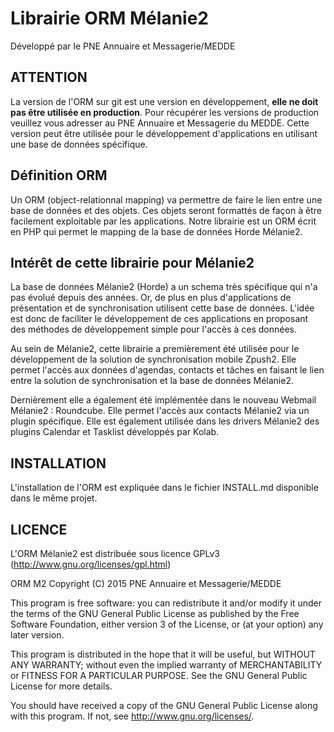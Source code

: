 Librairie ORM Mélanie2
======================

Développé par le PNE Annuaire et Messagerie/MEDDE

ATTENTION
---------

La version de l'ORM sur git est une version en développement, **elle ne doit pas être utilisée en production**.
Pour récupérer les versions de production veuillez vous adresser au PNE Annuaire et Messagerie du MEDDE.
Cette version peut être utilisée pour le développement d'applications en utilisant une base de données spécifique.


Définition ORM
--------------

Un ORM (object-relationnal mapping) va permettre de faire le lien entre une base de
données et des objets. Ces objets seront formattés de façon à être facilement exploitable par les
applications.
Notre librairie est un ORM écrit en PHP qui permet le mapping de la base de données Horde
Mélanie2.

Intérêt de cette librairie pour Mélanie2
----------------------------------------

La base de données Mélanie2 (Horde) a un schema très spécifique qui n'a pas évolué depuis
des années. Or, de plus en plus d'applications de présentation et de synchronisation utilisent cette
base de données. L'idée est donc de faciliter le développement de ces applications en proposant des
méthodes de développement simple pour l'accès à ces données.

Au sein de Mélanie2, cette librairie a premièrement été utilisée pour le développement de la solution 
de synchronisation mobile Zpush2. Elle permet l'accès aux données d'agendas, contacts et tâches en faisant 
le lien entre la solution de synchronisation et la base de données Mélanie2.

Dernièrement elle a également été implémentée dans le nouveau Webmail Mélanie2 : Roundcube. 
Elle permet l'accès aux contacts Mélanie2 via un plugin spécifique. Elle est également utilisée 
dans les drivers Mélanie2 des plugins Calendar et Tasklist développés par Kolab.


INSTALLATION
------------

L'installation de l'ORM est expliquée dans le fichier INSTALL.md disponible dans le même projet.


LICENCE
-------

L'ORM Mélanie2 est distribuée sous licence GPLv3 (http://www.gnu.org/licenses/gpl.html)

ORM M2 Copyright (C) 2015  PNE Annuaire et Messagerie/MEDDE

This program is free software: you can redistribute it and/or modify
it under the terms of the GNU General Public License as published by
the Free Software Foundation, either version 3 of the License, or
(at your option) any later version.

This program is distributed in the hope that it will be useful,
but WITHOUT ANY WARRANTY; without even the implied warranty of
MERCHANTABILITY or FITNESS FOR A PARTICULAR PURPOSE.  See the
GNU General Public License for more details.

You should have received a copy of the GNU General Public License
along with this program.  If not, see <http://www.gnu.org/licenses/>.


